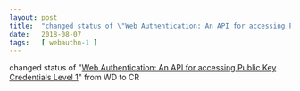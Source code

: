 ```yaml
---
layout: post
title:  "changed status of \"Web Authentication: An API for accessing Public Key Credentials Level 1\" from WD to CR"
date:   2018-08-07
tags:   [ webauthn-1 ]
---
```


changed status of "[Web Authentication: An API for accessing Public Key Credentials Level 1](/spec/webauthn-1)" from WD to CR

